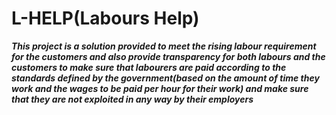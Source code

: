 # L-HELP(Labours Help)

***This project is a solution provided to meet the rising labour requirement for the customers and also provide transparency for both labours and the customers to make sure that labourers are paid according to the standards defined by the government(based on the amount of time they work and the wages to be paid per hour for their work) and make sure that they are not exploited in any way by their employers***
